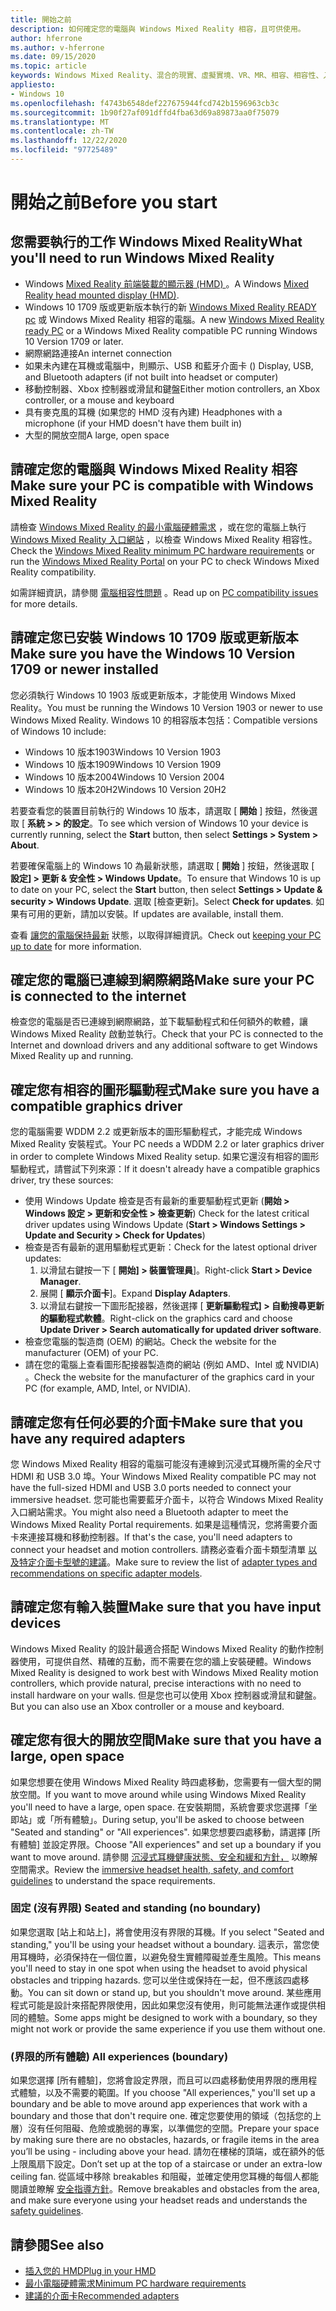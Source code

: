 ```yaml
---
title: 開始之前
description: 如何確定您的電腦與 Windows Mixed Reality 相容，且可供使用。
author: hferrone
ms.author: v-hferrone
ms.date: 09/15/2020
ms.topic: article
keywords: Windows Mixed Reality、混合的現實、虛擬實境、VR、MR、相容、相容性、入門、安裝程式、電腦、系統需求
appliesto:
- Windows 10
ms.openlocfilehash: f4743b6548def227675944fcd742b1596963cb3c
ms.sourcegitcommit: 1b90f27af091dffd4fba63d69a89873aa0f75079
ms.translationtype: MT
ms.contentlocale: zh-TW
ms.lasthandoff: 12/22/2020
ms.locfileid: "97725489"
---
```

# <a name="before-you-start"></a><span data-ttu-id="95ddb-104">開始之前</span><span class="sxs-lookup"><span data-stu-id="95ddb-104">Before you start</span></span>

## <a name="what-youll-need-to-run-windows-mixed-reality"></a><span data-ttu-id="95ddb-105">您需要執行的工作 Windows Mixed Reality</span><span class="sxs-lookup"><span data-stu-id="95ddb-105">What you'll need to run Windows Mixed Reality</span></span>

* <span data-ttu-id="95ddb-106">Windows [Mixed Reality 前端裝載的顯示器 (HMD) ](https://www.microsoft.com/en-us/windows/windows-mixed-reality-devices)。</span><span class="sxs-lookup"><span data-stu-id="95ddb-106">A Windows [Mixed Reality head mounted display (HMD)](https://www.microsoft.com/en-us/windows/windows-mixed-reality-devices).</span></span>
* <span data-ttu-id="95ddb-107">Windows 10 1709 版或更新版本執行的新 [Windows Mixed Reality READY pc](https://support.microsoft.com/en-us/help/4039260/windows-10-mixed-reality-pc-hardware-guidelines) 或 Windows Mixed Reality 相容的電腦。</span><span class="sxs-lookup"><span data-stu-id="95ddb-107">A new [Windows Mixed Reality ready PC](https://support.microsoft.com/en-us/help/4039260/windows-10-mixed-reality-pc-hardware-guidelines) or a Windows Mixed Reality compatible PC running Windows 10 Version 1709 or later.</span></span>
* <span data-ttu-id="95ddb-108">網際網路連接</span><span class="sxs-lookup"><span data-stu-id="95ddb-108">An internet connection</span></span>
* <span data-ttu-id="95ddb-109">如果未內建在耳機或電腦中，則顯示、USB 和藍牙介面卡 () </span><span class="sxs-lookup"><span data-stu-id="95ddb-109">Display, USB, and Bluetooth adapters (if not built into headset or computer)</span></span>
* <span data-ttu-id="95ddb-110">移動控制器、Xbox 控制器或滑鼠和鍵盤</span><span class="sxs-lookup"><span data-stu-id="95ddb-110">Either motion controllers, an Xbox controller, or a mouse and keyboard</span></span>
* <span data-ttu-id="95ddb-111">具有麥克風的耳機 (如果您的 HMD 沒有內建) </span><span class="sxs-lookup"><span data-stu-id="95ddb-111">Headphones with a microphone (if your HMD doesn't have them built in)</span></span>
* <span data-ttu-id="95ddb-112">大型的開放空間</span><span class="sxs-lookup"><span data-stu-id="95ddb-112">A large, open space</span></span>

## <a name="make-sure-your-pc-is-compatible-with-windows-mixed-reality"></a><span data-ttu-id="95ddb-113">請確定您的電腦與 Windows Mixed Reality 相容</span><span class="sxs-lookup"><span data-stu-id="95ddb-113">Make sure your PC is compatible with Windows Mixed Reality</span></span>

<span data-ttu-id="95ddb-114">請檢查 [Windows Mixed Reality 的最小電腦硬體需求](windows-mixed-reality-minimum-pc-hardware-compatibility-guidelines.md) ，或在您的電腦上執行 [Windows Mixed Reality 入口網站](install-windows-mixed-reality.md#launch-mixed-reality-portal) ，以檢查 Windows Mixed Reality 相容性。</span><span class="sxs-lookup"><span data-stu-id="95ddb-114">Check the [Windows Mixed Reality minimum PC hardware requirements](windows-mixed-reality-minimum-pc-hardware-compatibility-guidelines.md) or run the [Windows Mixed Reality Portal](install-windows-mixed-reality.md#launch-mixed-reality-portal) on your PC to check Windows Mixed Reality compatibility.</span></span>

<span data-ttu-id="95ddb-115">如需詳細資訊，請參閱 [電腦相容性問題](https://support.microsoft.com/help/4045777/windows-10-get-help-with-pc-compatibility-in-windows-mixed-reality) 。</span><span class="sxs-lookup"><span data-stu-id="95ddb-115">Read up on [PC compatibility issues](https://support.microsoft.com/help/4045777/windows-10-get-help-with-pc-compatibility-in-windows-mixed-reality) for more details.</span></span>

## <a name="make-sure-you-have-the-windows-10-version-1709-or-newer-installed"></a><span data-ttu-id="95ddb-116">請確定您已安裝 Windows 10 1709 版或更新版本</span><span class="sxs-lookup"><span data-stu-id="95ddb-116">Make sure you have the Windows 10 Version 1709 or newer installed</span></span>

<span data-ttu-id="95ddb-117">您必須執行 Windows 10 1903 版或更新版本，才能使用 Windows Mixed Reality。</span><span class="sxs-lookup"><span data-stu-id="95ddb-117">You must be running the Windows 10 Version 1903 or newer to use Windows Mixed Reality.</span></span> <span data-ttu-id="95ddb-118">Windows 10 的相容版本包括：</span><span class="sxs-lookup"><span data-stu-id="95ddb-118">Compatible versions of Windows 10 include:</span></span>

* <span data-ttu-id="95ddb-119">Windows 10 版本1903</span><span class="sxs-lookup"><span data-stu-id="95ddb-119">Windows 10 Version 1903</span></span>
* <span data-ttu-id="95ddb-120">Windows 10 版本1909</span><span class="sxs-lookup"><span data-stu-id="95ddb-120">Windows 10 Version 1909</span></span>
* <span data-ttu-id="95ddb-121">Windows 10 版本2004</span><span class="sxs-lookup"><span data-stu-id="95ddb-121">Windows 10 Version 2004</span></span>
* <span data-ttu-id="95ddb-122">Windows 10 版本20H2</span><span class="sxs-lookup"><span data-stu-id="95ddb-122">Windows 10 Version 20H2</span></span>

<span data-ttu-id="95ddb-123">若要查看您的裝置目前執行的 Windows 10 版本，請選取 [ **開始** ] 按鈕，然後選取 [ **系統 > > 的設定**。</span><span class="sxs-lookup"><span data-stu-id="95ddb-123">To see which version of Windows 10 your device is currently running, select the **Start** button, then select **Settings  > System > About**.</span></span>

<span data-ttu-id="95ddb-124">若要確保電腦上的 Windows 10 為最新狀態，請選取 [ **開始** ] 按鈕，然後選取 [ **設定] > 更新 & 安全性 > Windows Update**。</span><span class="sxs-lookup"><span data-stu-id="95ddb-124">To ensure that Windows 10 is up to date on your PC, select the **Start** button, then select **Settings > Update & security > Windows Update**.</span></span>  <span data-ttu-id="95ddb-125">選取 [檢查更新]。</span><span class="sxs-lookup"><span data-stu-id="95ddb-125">Select **Check for updates**.</span></span> <span data-ttu-id="95ddb-126">如果有可用的更新，請加以安裝。</span><span class="sxs-lookup"><span data-stu-id="95ddb-126">If updates are available, install them.</span></span>

<span data-ttu-id="95ddb-127">查看 [讓您的電腦保持最新](https://support.microsoft.com/help/12373/windows-update-faq) 狀態，以取得詳細資訊。</span><span class="sxs-lookup"><span data-stu-id="95ddb-127">Check out [keeping your PC up to date](https://support.microsoft.com/help/12373/windows-update-faq) for more information.</span></span>

## <a name="make-sure-your-pc-is-connected-to-the-internet"></a><span data-ttu-id="95ddb-128">確定您的電腦已連線到網際網路</span><span class="sxs-lookup"><span data-stu-id="95ddb-128">Make sure your PC is connected to the internet</span></span>

<span data-ttu-id="95ddb-129">檢查您的電腦是否已連線到網際網路，並下載驅動程式和任何額外的軟體，讓 Windows Mixed Reality 啟動並執行。</span><span class="sxs-lookup"><span data-stu-id="95ddb-129">Check that your PC is connected to the Internet and download drivers and any additional software to get Windows Mixed Reality up and running.</span></span>

## <a name="make-sure-you-have-a-compatible-graphics-driver"></a><span data-ttu-id="95ddb-130">確定您有相容的圖形驅動程式</span><span class="sxs-lookup"><span data-stu-id="95ddb-130">Make sure you have a compatible graphics driver</span></span>

<span data-ttu-id="95ddb-131">您的電腦需要 WDDM 2.2 或更新版本的圖形驅動程式，才能完成 Windows Mixed Reality 安裝程式。</span><span class="sxs-lookup"><span data-stu-id="95ddb-131">Your PC needs a WDDM 2.2 or later graphics driver in order to complete Windows Mixed Reality setup.</span></span> <span data-ttu-id="95ddb-132">如果它還沒有相容的圖形驅動程式，請嘗試下列來源：</span><span class="sxs-lookup"><span data-stu-id="95ddb-132">If it doesn't already have a compatible graphics driver, try these sources:</span></span>

* <span data-ttu-id="95ddb-133">使用 Windows Update 檢查是否有最新的重要驅動程式更新 (**開始 > Windows 設定 > 更新和安全性 > 檢查更新**) </span><span class="sxs-lookup"><span data-stu-id="95ddb-133">Check for the latest critical driver updates using Windows Update (**Start > Windows Settings > Update and Security > Check for Updates**)</span></span>
* <span data-ttu-id="95ddb-134">檢查是否有最新的選用驅動程式更新：</span><span class="sxs-lookup"><span data-stu-id="95ddb-134">Check for the latest optional driver updates:</span></span>
    1. <span data-ttu-id="95ddb-135">以滑鼠右鍵按一下 [ **開始] > 裝置管理員**]。</span><span class="sxs-lookup"><span data-stu-id="95ddb-135">Right-click **Start > Device Manager**.</span></span>
    2. <span data-ttu-id="95ddb-136">展開 [ **顯示介面卡**]。</span><span class="sxs-lookup"><span data-stu-id="95ddb-136">Expand **Display Adapters**.</span></span>
    3. <span data-ttu-id="95ddb-137">以滑鼠右鍵按一下圖形配接器，然後選擇 [ **更新驅動程式] > 自動搜尋更新的驅動程式軟體**。</span><span class="sxs-lookup"><span data-stu-id="95ddb-137">Right-click on the graphics card and choose **Update Driver > Search automatically for updated driver software**.</span></span>
* <span data-ttu-id="95ddb-138">檢查您電腦的製造商 (OEM) 的網站。</span><span class="sxs-lookup"><span data-stu-id="95ddb-138">Check the website for the manufacturer (OEM) of your PC.</span></span>
* <span data-ttu-id="95ddb-139">請在您的電腦上查看圖形配接器製造商的網站 (例如 AMD、Intel 或 NVIDIA) 。</span><span class="sxs-lookup"><span data-stu-id="95ddb-139">Check the website for the manufacturer of the graphics card in your PC (for example, AMD, Intel, or NVIDIA).</span></span>

## <a name="make-sure-that-you-have-any-required-adapters"></a><span data-ttu-id="95ddb-140">請確定您有任何必要的介面卡</span><span class="sxs-lookup"><span data-stu-id="95ddb-140">Make sure that you have any required adapters</span></span>

<span data-ttu-id="95ddb-141">您 Windows Mixed Reality 相容的電腦可能沒有連線到沉浸式耳機所需的全尺寸 HDMI 和 USB 3.0 埠。</span><span class="sxs-lookup"><span data-stu-id="95ddb-141">Your Windows Mixed Reality compatible PC may not have the full-sized HDMI and USB 3.0 ports needed to connect your immersive headset.</span></span> <span data-ttu-id="95ddb-142">您可能也需要藍牙介面卡，以符合 Windows Mixed Reality 入口網站需求。</span><span class="sxs-lookup"><span data-stu-id="95ddb-142">You might also need a Bluetooth adapter to meet the Windows Mixed Reality Portal requirements.</span></span>  <span data-ttu-id="95ddb-143">如果是這種情況，您將需要介面卡來連接耳機和移動控制器。</span><span class="sxs-lookup"><span data-stu-id="95ddb-143">If that's the case, you'll need adapters to connect your headset and motion controllers.</span></span> <span data-ttu-id="95ddb-144">請務必查看介面卡類型清單 [以及特定介面卡型號的建議](recommended-adapters-for-windows-mixed-reality-capable-pcs.md)。</span><span class="sxs-lookup"><span data-stu-id="95ddb-144">Make sure to review the list of [adapter types and recommendations on specific adapter models](recommended-adapters-for-windows-mixed-reality-capable-pcs.md).</span></span>

## <a name="make-sure-that-you-have-input-devices"></a><span data-ttu-id="95ddb-145">請確定您有輸入裝置</span><span class="sxs-lookup"><span data-stu-id="95ddb-145">Make sure that you have input devices</span></span>

<span data-ttu-id="95ddb-146">Windows Mixed Reality 的設計最適合搭配 Windows Mixed Reality 的動作控制器使用，可提供自然、精確的互動，而不需要在您的牆上安裝硬體。</span><span class="sxs-lookup"><span data-stu-id="95ddb-146">Windows Mixed Reality is designed to work best with Windows Mixed Reality motion controllers, which provide natural, precise interactions with no need to install hardware on your walls.</span></span> <span data-ttu-id="95ddb-147">但是您也可以使用 Xbox 控制器或滑鼠和鍵盤。</span><span class="sxs-lookup"><span data-stu-id="95ddb-147">But you can also use an Xbox controller or a mouse and keyboard.</span></span>

## <a name="make-sure-that-you-have-a-large-open-space"></a><span data-ttu-id="95ddb-148">確定您有很大的開放空間</span><span class="sxs-lookup"><span data-stu-id="95ddb-148">Make sure that you have a large, open space</span></span>

<span data-ttu-id="95ddb-149">如果您想要在使用 Windows Mixed Reality 時四處移動，您需要有一個大型的開放空間。</span><span class="sxs-lookup"><span data-stu-id="95ddb-149">If you want to move around while using Windows Mixed Reality you'll need to have a large, open space.</span></span>  <span data-ttu-id="95ddb-150">在安裝期間，系統會要求您選擇「坐即站」或「所有體驗」。</span><span class="sxs-lookup"><span data-stu-id="95ddb-150">During setup, you'll be asked to choose between "Seated and standing" or "All experiences".</span></span> <span data-ttu-id="95ddb-151">如果您想要四處移動，請選擇 [所有體驗] 並設定界限。</span><span class="sxs-lookup"><span data-stu-id="95ddb-151">Choose "All experiences" and set up a boundary if you want to move around.</span></span> <span data-ttu-id="95ddb-152">請參閱 [沉浸式耳機健康狀態、安全和緩和方針，](wmr-health-safety-comfort.md) 以瞭解空間需求。</span><span class="sxs-lookup"><span data-stu-id="95ddb-152">Review the [immersive headset health, safety, and comfort guidelines](wmr-health-safety-comfort.md) to understand the space requirements.</span></span>

### <a name="seated-and-standing-no-boundary"></a><span data-ttu-id="95ddb-153">固定 (沒有界限) </span><span class="sxs-lookup"><span data-stu-id="95ddb-153">Seated and standing (no boundary)</span></span>

<span data-ttu-id="95ddb-154">如果您選取 [站上和站上]，將會使用沒有界限的耳機。</span><span class="sxs-lookup"><span data-stu-id="95ddb-154">If you select "Seated and standing," you'll be using your headset without a boundary.</span></span> <span data-ttu-id="95ddb-155">這表示，當您使用耳機時，必須保持在一個位置，以避免發生實體障礙並產生風險。</span><span class="sxs-lookup"><span data-stu-id="95ddb-155">This means you'll need to stay in one spot when using the headset to avoid physical obstacles and tripping hazards.</span></span> <span data-ttu-id="95ddb-156">您可以坐住或保持在一起，但不應該四處移動。</span><span class="sxs-lookup"><span data-stu-id="95ddb-156">You can sit down or stand up, but you shouldn't move around.</span></span> <span data-ttu-id="95ddb-157">某些應用程式可能是設計來搭配界限使用，因此如果您沒有使用，則可能無法運作或提供相同的體驗。</span><span class="sxs-lookup"><span data-stu-id="95ddb-157">Some apps might be designed to work with a boundary, so they might not work or provide the same experience if you use them without one.</span></span>

### <a name="all-experiences-boundary"></a><span data-ttu-id="95ddb-158"> (界限的所有體驗) </span><span class="sxs-lookup"><span data-stu-id="95ddb-158">All experiences (boundary)</span></span>

<span data-ttu-id="95ddb-159">如果您選擇 [所有體驗]，您將會設定界限，而且可以四處移動使用界限的應用程式體驗，以及不需要的範圍。</span><span class="sxs-lookup"><span data-stu-id="95ddb-159">If you choose "All experiences," you'll set up a boundary and be able to move around app experiences that work with a boundary and those that don't require one.</span></span> <span data-ttu-id="95ddb-160">確定您要使用的領域（包括您的上層）沒有任何阻礙、危險或脆弱的專案，以準備您的空間。</span><span class="sxs-lookup"><span data-stu-id="95ddb-160">Prepare your space by making sure there are no obstacles, hazards, or fragile items in the area you’ll be using - including above your head.</span></span> <span data-ttu-id="95ddb-161">請勿在樓梯的頂端，或在額外的低上限風扇下設定。</span><span class="sxs-lookup"><span data-stu-id="95ddb-161">Don’t set up at the top of a staircase or under an extra-low ceiling fan.</span></span> <span data-ttu-id="95ddb-162">從區域中移除 breakables 和阻礙，並確定使用您耳機的每個人都能閱讀並瞭解 [安全指導方針](https://support.microsoft.com/en-us/help/4039969/windows-10-mixed-reality-immersive-headset-health-safety-comfort)。</span><span class="sxs-lookup"><span data-stu-id="95ddb-162">Remove breakables and obstacles from the area, and make sure everyone using your headset reads and understands the [safety guidelines](https://support.microsoft.com/en-us/help/4039969/windows-10-mixed-reality-immersive-headset-health-safety-comfort).</span></span>

## <a name="see-also"></a><span data-ttu-id="95ddb-163">請參閱</span><span class="sxs-lookup"><span data-stu-id="95ddb-163">See also</span></span>

* [<span data-ttu-id="95ddb-164">插入您的 HMD</span><span class="sxs-lookup"><span data-stu-id="95ddb-164">Plug in your HMD</span></span>](plug-in-your-headset.md)
* [<span data-ttu-id="95ddb-165">最小電腦硬體需求</span><span class="sxs-lookup"><span data-stu-id="95ddb-165">Minimum PC hardware requirements</span></span>](windows-mixed-reality-minimum-pc-hardware-compatibility-guidelines.md)
* [<span data-ttu-id="95ddb-166">建議的介面卡</span><span class="sxs-lookup"><span data-stu-id="95ddb-166">Recommended adapters</span></span>](recommended-adapters-for-windows-mixed-reality-capable-pcs.md)